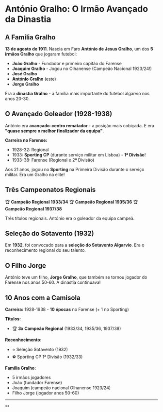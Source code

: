 # António Gralho: O Irmão Avançado da Dinastia

## A Família Gralho

**13 de agosto de 1911**. Nascia em Faro **António de Jesus Gralho**, um dos **5 irmãos Gralho** que jogaram futebol:
- **João Gralho** - Fundador e primeiro capitão do Farense
- **Joaquim Gralho** - Jogou no Olhanense (Campeão Nacional 1923/24!)
- **José Gralho**
- **António Gralho** (este)
- **Jorge Gralho**

Era a **dinastia Gralho** - a família mais importante do futebol algarvio nos anos 20-30.

## O Avançado Goleador (1928-1938)

António era **avançado-centro rematador** - a posição mais cobiçada. E era **"quase sempre o melhor finalizador da equipa"**.

**Carreira no Farense:**
- 1928-32: Regional
- 1933: **Sporting CP** (durante serviço militar em Lisboa) - **1ª Divisão**!
- 1933-38: Farense (Regional e 2ª Divisão)

Aos 21 anos, jogou no **Sporting** na Primeira Divisão durante o serviço militar. Era um Gralho na elite!

## Três Campeonatos Regionais

🏆 **Campeão Regional 1933/34**
🏆 **Campeão Regional 1935/36**
🏆 **Campeão Regional 1937/38**

Três títulos regionais. António era o goleador da equipa campeã.

## Seleção do Sotavento (1932)

Em **1932**, foi convocado para a **seleção do Sotavento Algarvio**. Era o reconhecimento regional do seu talento.

## O Filho Jorge

António teve um filho, **Jorge Gralho**, que também se tornou jogador do Farense nos anos 50-60. A dinastia continuava!

## 10 Anos com a Camisola

**Carreira:** 1928-1938 - **10 épocas** no Farense (+ 1 no Sporting)

**Títulos:**
- 🏆 **3x Campeão Regional** (1933/34, 1935/36, 1937/38)

**Reconhecimento:**
- ⭐ Seleção Sotavento (1932)
- ⚽ Sporting CP 1ª Divisão (1932/33)

**Família Gralho:**
- 5 irmãos jogadores
- João (fundador Farense)
- Joaquim (campeão nacional Olhanense 1923/24)
- Filho Jorge (jogador anos 50-60)

---

**